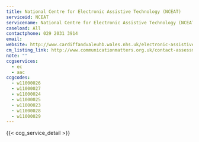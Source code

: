 ```yaml
---
title: National Centre for Electronic Assistive Technology (NCEAT)
serviceid: NCEAT
servicename: National Centre for Electronic Assistive Technology (NCEAT)
caseload: All
contactphone: 029 2031 3914
email:
website: http://www.cardiffandvaleuhb.wales.nhs.uk/electronic-assistive-technology
cm_listing_link: http://www.communicationmatters.org.uk/contact-assessment-service/communication-aid-centre-alac
note: ""
ccgservices:
  - ec
  - aac
ccgcodes:
  - w11000026
  - w11000027
  - w11000024
  - w11000025
  - w11000023
  - w11000028
  - w11000029
---
```


{{< ccg_service_detail >}}
